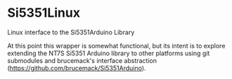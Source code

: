 # Si5351Linux
Linux interface to the Si5351Arduino Library

At this point this wrapper is somewhat functional, but its intent is to explore
extending the NT7S Si5351 Arduino library to other platforms using git submodules
and brucemack's interface abstraction (https://github.com/brucemack/Si5351Arduino).
